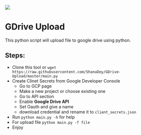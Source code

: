 ![](https://github.com/ShanuDey/GDrive-Upload/workflows/Python%20application/badge.svg)

# GDrive Upload

This python script will upload file to google drive using python.

## Steps:
- Clone this tool or ```wget https://raw.githubusercontent.com/ShanuDey/GDrive-Upload/master/main.py```
- Create Clinet Secrets from Google Developer Console
	- Go to GCP page
	- Make a new project or choose existing one
	- Go to API section
	- Enable **Google Drive API**
	- Set Oauth and give a name
	-  download credential and rename it to ```client_secrets.json```
- Run ```python main.py -h``` for help
- For upload file ```python main.py -f file```  
- Enjoy
